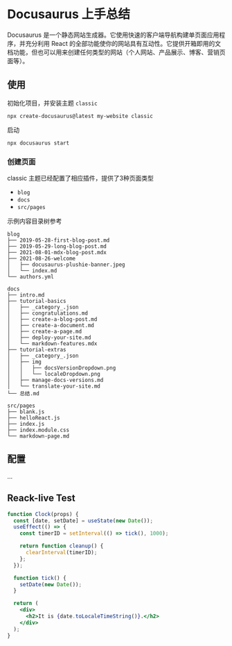 # Docusaurus 上手总结
Docusaurus 是一个静态网站生成器。它使用快速的客户端导航构建单页面应用程序，并充分利用 React 的全部功能使你的网站具有互动性。它提供开箱即用的文档功能，但也可以用来创建任何类型的网站（个人网站、产品展示、博客、营销页面等）。


## 使用

初始化项目，并安装主题 `classic`

```shell
npx create-docusaurus@latest my-website classic
```

启动

```shell
npx docusaurus start
```

### 创建页面
classic 主题已经配置了相应插件，提供了3种页面类型
* `blog`
* `docs`
* `src/pages` 

示例内容目录树参考

```tree
blog
├── 2019-05-28-first-blog-post.md
├── 2019-05-29-long-blog-post.md
├── 2021-08-01-mdx-blog-post.mdx
├── 2021-08-26-welcome
│   ├── docusaurus-plushie-banner.jpeg
│   └── index.md
└── authors.yml

docs
├── intro.md
├── tutorial-basics
│   ├── _category_.json
│   ├── congratulations.md
│   ├── create-a-blog-post.md
│   ├── create-a-document.md
│   ├── create-a-page.md
│   ├── deploy-your-site.md
│   └── markdown-features.mdx
├── tutorial-extras
│   ├── _category_.json
│   ├── img
│   │   ├── docsVersionDropdown.png
│   │   └── localeDropdown.png
│   ├── manage-docs-versions.md
│   └── translate-your-site.md
└── 总结.md

src/pages
├── blank.js
├── helloReact.js
├── index.js
├── index.module.css
└── markdown-page.md

```


## 配置
...


## Reack-live Test
```jsx live
function Clock(props) {
  const [date, setDate] = useState(new Date());
  useEffect(() => {
    const timerID = setInterval(() => tick(), 1000);

    return function cleanup() {
      clearInterval(timerID);
    };
  });

  function tick() {
    setDate(new Date());
  }

  return (
    <div>
      <h2>It is {date.toLocaleTimeString()}.</h2>
    </div>
  );
}
```

